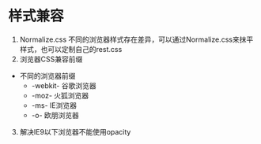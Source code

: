 # 样式兼容
1. Normalize.css
不同的浏览器样式存在差异，可以通过Normalize.css来抹平样式，也可以定制自己的rest.css
2. 浏览器CSS兼容前缀
- 不同的浏览器前缀
  * -webkit- 谷歌浏览器
  * -moz- 火狐浏览器
  * -ms- IE浏览器
  * -o- 欧朋浏览器
3. 解决IE9以下浏览器不能使用opacity

